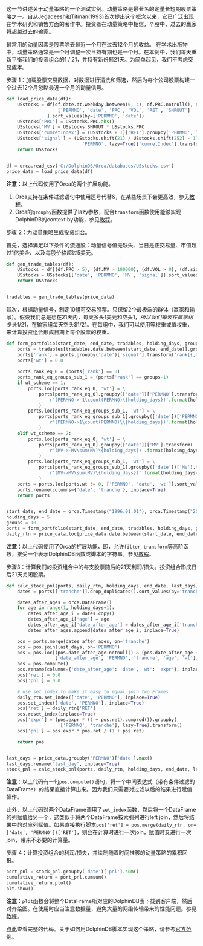这一节讲述关于动量策略的一个测试实例。动量策略是最著名的定量长短期股票策略之一。自从Jegadeesh和Titman(1993)首次提出这个概念以来，它已广泛出现在学术研究和销售方面的著作中。投资者在动量策略中相信，个股中，过去的赢家将超越过去的输家。

最常用的动量因素是股票除去最近一个月在过去12个月的收益。 在学术出版物中，动量策略通常是一个月调整一次且持有期也是一个月。在本例中，我们每天重新平衡我们的投资组合的1 / 21，并持有新份额21天。为简单起见，我们不考虑交易成本。

步骤 1：加载股票交易数据，对数据进行清洗和筛选，然后为每个公司股票构建一个过去12个月忽略最近一个月的动量信号。

```python
def load_price_data(df):
    USstocks = df[df.date.dt.weekday.between(0, 4), df.PRC.notnull(), df.VOL.notnull()][
                   ['PERMNO', 'date', 'PRC', 'VOL', 'RET', 'SHROUT']
               ].sort_values(by=['PERMNO', 'date'])
    USstocks['PRC'] = USstocks.PRC.abs()
    USstocks['MV'] = USstocks.SHROUT * USstocks.PRC
    USstocks['cumretIndex'] = (USstocks + 1)['RET'].groupby('PERMNO', lazy=True).cumprod()
    USstocks['signal'] = (USstocks.shift(21) / USstocks.shift(252) - 1).groupby(
                            'PERMNO', lazy=True)['cumretIndex'].transform()
    return USstocks


df = orca.read_csv('C:/DolphinDB/Orca/databases/USstocks.csv')
price_data = load_price_data(df)
```

**注意**：以上代码使用了Orca的两个扩展功能。

1. Orca支持在条件过滤语句中使用逗号代替&，在某些场景下会更高效，参见[教程](https://github.com/dolphindb/Orca/blob/master/tutorial_cn/user_guide.md#过滤时用逗号代替符号)。
2. Orca的`groupby`函数提供了lazy参数，配合`transform`函数使用能够实现DolphinDB的context by功能，参见[教程](https://github.com/dolphindb/Orca/blob/master/tutorial_cn/user_guide.md#如何实现dolphindb的context-by语句)。

步骤 2：为动量策略生成投资组合。

首先，选择满足以下条件的流通股：动量信号值无缺失、当日是正交易量、市值超过1亿美金、以及每股价格超过5美元。

```python
def gen_trade_tables(df):
    USstocks = df[(df.PRC > 5), (df.MV > 100000), (df.VOL > 0), (df.signal.notnull())]
    USstocks = USstocks[['date', 'PERMNO', 'MV', 'signal']].sort_values(by='date')
    return USstocks


tradables = gen_trade_tables(price_data)
```

其次，根据动量信号，制定10组可交易股票。只保留2个最极端的群体（赢家和输家）。假设我们总是想在21天内，每天多头1美元和空头$1，所以我们每天在赢家组多头$1/21，在输家组每天空头$1/21。在每组中，我们可以使用等权重或值权重， 来计算投资组合形成日期上每个股票的权重。

```python
def form_portfolio(start_date, end_date, tradables, holding_days, groups, wt_scheme):
    ports = tradables[tradables.date.between(start_date, end_date)].groupby('date').filter('count(PERMNO) >= 100')
    ports['rank'] = ports.groupby('date')['signal'].transform('rank{{,true,{groups}}}'.format(groups=groups))
    ports['wt'] = 0.0
    
    ports_rank_eq_0 = (ports['rank'] == 0)
    ports_rank_eq_groups_sub_1 = (ports['rank'] == groups-1)
    if wt_scheme == 1:
        ports.loc[ports_rank_eq_0, 'wt'] = \
            ports[ports_rank_eq_0].groupby(['date'])['PERMNO'].transform(
                r'(PERMNO->-1\count(PERMNO)\{holding_days})'.format(holding_days=holding_days)
            )
        ports.loc[ports_rank_eq_groups_sub_1, 'wt'] = \
            ports[ports_rank_eq_groups_sub_1].groupby(['date'])['PERMNO'].transform(
                r'(PERMNO->1\count(PERMNO)\\{holding_days})'.format(holding_days=holding_days)
            )
    elif wt_scheme == 2:
        ports.loc[ports_rank_eq_0, 'wt'] = \
            ports[ports_rank_eq_0].groupby(['date'])['MV'].transform(
                r'(MV->-MV\sum(MV)\{holding_days})'.format(holding_days=holding_days)
            )
        ports.loc[ports_rank_eq_groups_sub_1, 'wt'] = \
            ports[ports_rank_eq_groups_sub_1].groupby(['date'])['MV'].transform(
                r'(MV->MV\sum(MV)\{holding_days})'.format(holding_days=holding_days)
            )
    ports = ports.loc[ports.wt != 0, ['PERMNO', 'date', 'wt']].sort_values(by=['PERMNO', 'date'])
    ports.rename(columns={'date': 'tranche'}, inplace=True)
    return ports


start_date, end_date = orca.Timestamp("1996.01.01"), orca.Timestamp("2017.01.01")
holding_days = 5
groups = 10
ports = form_portfolio(start_date, end_date, tradables, holding_days, groups, 2)
daily_rtn = price_data.loc[price_data.date.between(start_date, end_date), ['date', 'PERMNO', 'RET']]
```

**注意**：以上代码使用了Orca的扩展功能，即，允许`filter`, `transform`等高阶函数，接受一个表示DolphinDB函数或脚本的字符串。参见[教程](https://github.com/dolphindb/Orca/blob/master/tutorial_cn/user_guide.md#高阶函数)。

步骤3：计算我们的投资组合中的每支股票随后的21天利润/损失。投资组合形成日后21天关闭股票。

```python
def calc_stock_pnl(ports, daily_rtn, holding_days, end_date, last_days):
    dates = ports[['tranche']].drop_duplicates().sort_values(by='tranche')

    dates_after_ages = orca.DataFrame()
    for age in range(1, holding_days+1):
        dates_after_age_i = dates.copy()
        dates_after_age_i['age'] = age
        dates_after_age_i['date_after_age'] = dates_after_age_i['tranche'].shift(-age)
        dates_after_ages.append(dates_after_age_i, inplace=True)

    pos = ports.merge(dates_after_ages, on='tranche')
    pos = pos.join(last_days, on='PERMNO')
    pos = pos.loc[(pos.date_after_age.notnull() & (pos.date_after_age <= pos.last_day.clip(upper=end_date))),
                  ['date_after_age', 'PERMNO', 'tranche', 'age', 'wt']]
    pos = pos.compute()
    pos.rename(columns={'date_after_age': 'date', 'wt': 'expr'}, inplace=True)
    pos['ret'] = 0.0
    pos['pnl'] = 0.0

    # use set_index to make it easy to equal join two Frames
    daily_rtn.set_index(['date', 'PERMNO'], inplace=True)
    pos.set_index(['date', 'PERMNO'], inplace=True)
    pos['ret'] = daily_rtn['RET']
    pos.reset_index(inplace=True)
    pos['expr'] = (pos.expr * (1 + pos.ret).cumprod()).groupby(
                    ['PERMNO', 'tranche'], lazy=True).transform()
    pos['pnl'] = pos.expr * pos.ret / (1 + pos.ret)

    return pos


last_days = price_data.groupby('PERMNO')['date'].max()
last_days.rename("last_day", inplace=True)
stock_pnl = calc_stock_pnl(ports, daily_rtn, holding_days, end_date, last_days)
```

**注意**：以上代码有一句`pos.compute()`语句，将一个中间表达式（带有条件过滤的DataFrame）的结果直接计算出来。因为我们只需要对过滤以后的结果进行赋值操作。

此外，以上代码对两个DataFrame调用了`set_index`函数，然后将一个DataFrame的列赋值给另一个，这类似于将两个DataFrame按索引列进行left join，然后将结果中的对应列赋值。如果直接执行脚本`pos['ret'] = pos.merge(daily_rtn, on=['date', 'PERMNO'])['RET']`，则会在计算时进行一次join，赋值时又进行一次join，带来不必要的计算量。

步骤 4：计算投资组合的利润/损失，并绘制随着时间推移的动量策略的累积回报。

```python
port_pnl = stock_pnl.groupby('date')['pnl'].sum()
cumulative_return = port_pnl.cumsum()
cumulative_return.plot()
plt.show()
```

**注意**：`plot`函数会将整个DataFrame所对应的DolphinDB表下载到客户端，然后对齐绘图。在使用时应当注意数据量，避免大量的网络传输带来的性能问题。参见[教程](https://github.com/dolphindb/Orca/blob/master/tutorial_cn/user_guide.md#减少to_pandas和from_pandas的调用)。

[点此](https://github.com/dolphindb/Orca/blob/master/examples/momentum.py)查看完整的代码。关于如何用DolphinDB脚本实现这个策略，请参考[官方范例](http://www.dolphindb.cn/cn/examples/Example11Momentumstrategy.html)。
